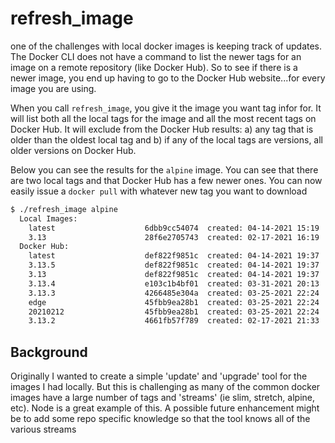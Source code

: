 # refresh_image

one of the challenges with local docker images is keeping track of updates. The Docker CLI does not have a command to list the newer tags for an image on a remote repository (like Docker Hub). So to see if there is a newer image, you end up having to go to the Docker Hub website...for every image you are using.

When you call `refresh_image`, you give it the image you want tag infor for.  It will list both all the local tags for the image and all the most recent tags on Docker Hub.  It will exclude from the Docker Hub results: a) any tag that is older than the oldest local tag and b) if any of the local tags are versions, all older versions on Docker Hub.

Below you can see the results for the `alpine` image.  You can see that there are two local tags and that Docker Hub has a few newer ones.  You can now easily issue a `docker pull` with whatever new tag you want to download

```bash
$ ./refresh_image alpine
  Local Images:
    latest                    6dbb9cc54074  created: 04-14-2021 15:19
    3.13                      28f6e2705743  created: 02-17-2021 16:19
  Docker Hub:
    latest                    def822f9851c  created: 04-14-2021 19:37
    3.13.5                    def822f9851c  created: 04-14-2021 19:37
    3.13                      def822f9851c  created: 04-14-2021 19:37
    3.13.4                    e103c1b4bf01  created: 03-31-2021 20:13
    3.13.3                    4266485e304a  created: 03-25-2021 22:24
    edge                      45fbb9ea28b1  created: 03-25-2021 22:24
    20210212                  45fbb9ea28b1  created: 03-25-2021 22:24
    3.13.2                    4661fb57f789  created: 02-17-2021 21:33
```

## Background

Originally I wanted to create a simple 'update' and 'upgrade' tool for the images I had locally. But this is challenging as many of the common docker images have a large number of tags and 'streams' (ie slim, stretch, alpine, etc).  Node is a great example of this. A possible future enhancement might be to add some repo specific knowledge so that the tool knows all of the various streams
